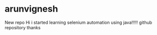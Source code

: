 # arunvignesh
New repo
Hi
  i started learning selenium automation using java!!!!!
github repository
thanks
